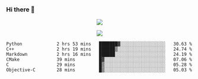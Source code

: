 ### Hi there 👋

<!--
**SuuTTT/SuuTTT** is a ✨ _special_ ✨ repository because its `README.md` (this file) appears on your GitHub profile.

Here are some ideas to get you started:

- 🔭 I’m currently working on ...
- 🌱 I’m currently learning ...
- 👯 I’m looking to collaborate on ...
- 🤔 I’m looking for help with ...
- 💬 Ask me about ...
- 📫 How to reach me: ...
- 😄 Pronouns: ...
- ⚡ Fun fact: ...
-->

<div align='center'>
    <p align='center'>
        <img src='https://github-readme-stats.vercel.app/api?line_height=27&username=SuuTTT&show_icons=true&theme=solarized-light'/>
    </p>
</div>    
<div align='center'>  
    <p align='center'>
        <img src='https://github-readme-stats.vercel.app/api/wakatime?username=SuuTTT&theme=solarized-light'/>
    </p>
    
</div>  

<!--START_SECTION:waka-->

```text
Python             2 hrs 53 mins   ███████▓░░░░░░░░░░░░░░░░░   30.63 %
C++                2 hrs 19 mins   ██████▒░░░░░░░░░░░░░░░░░░   24.74 %
Markdown           2 hrs 16 mins   ██████░░░░░░░░░░░░░░░░░░░   24.19 %
CMake              39 mins         █▓░░░░░░░░░░░░░░░░░░░░░░░   07.06 %
C                  29 mins         █▒░░░░░░░░░░░░░░░░░░░░░░░   05.28 %
Objective-C        28 mins         █▒░░░░░░░░░░░░░░░░░░░░░░░   05.03 %
```

<!--END_SECTION:waka-->
